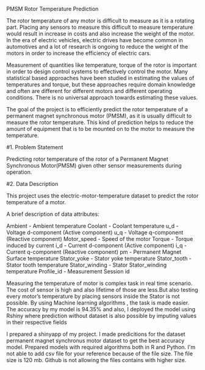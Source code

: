 PMSM Rotor Temperature Prediction

The rotor temperature of any motor is difficult to measure as it is a rotating part. Placing any sensors to measure this difficult to measure temperature would result in increase in costs and also increase the weight of the motor. In the era of electric vehicles, electric drives have become common in automotives and a lot of research is ongoing to reduce the weight of the motors in order to increase the efficiency of electric cars.

Measurement of quantities like temperature, torque of the rotor is important in order to design control systems to effectively control the motor. Many statistical based approaches have been studied in estimating the values of temperatures and torque, but these approaches require domain knowledge and often are different for different motors and different operating conditions. There is no universal approach towards estimating these values.

The goal of the project is to efficiently predict the rotor temperature of a permanent magnet synchronous motor (PMSM), as it is usually difficult to measure the rotor temperature. This kind of prediction helps to reduce the amount of equipment that is to be mounted on to the motor to measure the temperature.

#1. Problem Statement


Predicting rotor temperature of the rotor of a Permanent Magnet Synchronous Motor(PMSM) given other sensor measurements during operation.


#2. Data Description


This project uses the electric-motor-temperature dataset to predict the rotor temperature of a motor.

A brief description of data attributes:

Ambient - Ambient temperature
Coolant - Coolant temperature
u_d - Voltage d-component (Active component)
u_q - Voltage q-component (Reactive component)
Motor_speed - Speed of the motor
Torque - Torque induced by current
i_d - Current d-component (Active component)
i_q - Current q-component (Reactive component)
pm - Permanent Magnet Surface temperature
Stator_yoke - Stator yoke temperature
Stator_tooth - Stator tooth temperature
Stator_winding - Stator Stator_winding temperature
Profile_id - Measurement Session id

Measuring the temperature of motor is complex task in real time scenario. The cost of sensor is high and also lifetime of those are less.But also testing every motor’s temperature by placing sensors inside the Stator is not possible.
By using Machine learning algorithms , the task is made easier. The accuracy by my model is 94.35% and also, I deployed the model using Rshiny where prediction without dataset is also possible by imputing values in their respective fields


I prepared a shinyapp of my project.
I made predicitions for the dataset permanent magnet synchronus motor dataset to get the best accuracy model.
Prepared models with required algorithms both in R and Python.
I'm not able to add csv file for your reference because of the file size. The file size is 120 mb. Github is not allowing the files contains with higher size.
